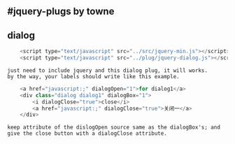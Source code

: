 #jquery-plugs by towne
-----------------------
## dialog

```javascript
	<script type="text/javascript" src="../src/jquery-min.js"></script>
	<script type="text/javascript" src="../plug/jquery-dialog.js"></script>
```

	just need to include jquery and this dialog plug, it will works.
	by the way, your labels should write like this example.
```javascript
	<a href="javascript:;" dialogOpen="1">for dialog1</a>
	<div class="dialog dialog1" dialogBox="1">
		<i dialogClose="true">close</i>
		<a href="javascript:;" dialogClose="true">关闭一</a>
	</div>
```
	keep attribute of the dislogOpen source same as the dialogBox's; and give the close button with a dialogClose attribute.

